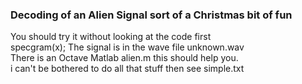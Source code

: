 ### Decoding of an Alien Signal sort of a Christmas bit of fun
You should try it without looking at the code first<br>
specgram(x);
The signal is in the wave file unknown.wav<br>
There is an Octave Matlab alien.m this should help you.<br>
i can't be bothered to do all that stuff then see simple.txt<br>

